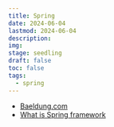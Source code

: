 ```yaml
---
title: Spring
date: 2024-06-04 
lastmod: 2024-06-04 
description: 
img: 
stage: seedling
draft: false
toc: false
tags:
  - spring 
---
```


- [Baeldung.com](https://www.baeldung.com/) 
- [What is Spring framework](https://www.marcobehler.com/guides/spring-framework)

